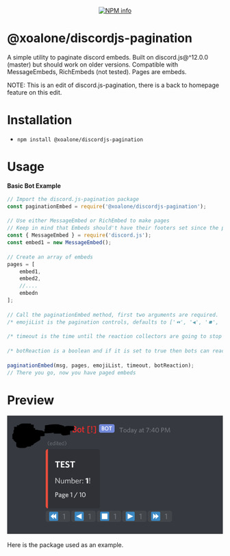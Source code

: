 <div align="center">
  <p>
    <a href="https://nodei.co/npm/@xoalone/discordjs-pagination
/"><img src="https://nodei.co/npm/@xoalone/discordjs-pagination.png?downloads=true&stars=true" alt="NPM info" /></a>
  </p>
</div>


# @xoalone/discordjs-pagination
A simple utility to paginate discord embeds. Built on discord.js@^12.0.0 (master) but should work on older versions. Compatible with MessageEmbeds, RichEmbeds (not tested). Pages are embeds.

NOTE: This is an edit of discord.js-pagination, there is a back to homepage feature on this edit.

# Installation
* `npm install @xoalone/discordjs-pagination`

# Usage
__Basic Bot Example__
```js
// Import the discord.js-pagination package
const paginationEmbed = require('@xoalone/discordjs-pagination');

// Use either MessageEmbed or RichEmbed to make pages
// Keep in mind that Embeds should't have their footers set since the pagination method sets page info there
const { MessageEmbed } = require('discord.js');
const embed1 = new MessageEmbed();

// Create an array of embeds
pages = [
	embed1,
	embed2,
	//....
	embedn
];

// Call the paginationEmbed method, first two arguments are required.
/* emojiList is the pagination controls, defaults to ['⏪', '◀️', '⏹️', '▶️', '⏩']. */

/* timeout is the time until the reaction collectors are going to stop collection (in ms), after this you can't change pages, defaults to 120000 ms. */

/* botReaction is a boolean and if it is set to true then bots can react to messages, defaults to false. */

paginationEmbed(msg, pages, emojiList, timeout, botReaction);
// There you go, now you have paged embeds
```
# Preview
![Demo](https://raw.githubusercontent.com/XoAlone/discordjs-pagination/master/example/demo.png)

Here is the package used as an example.